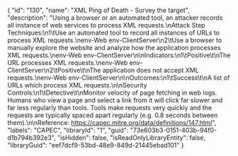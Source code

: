 {
  "id": "130",
  "name": "XML Ping of Death - Survey the target",
  "description": "Using a browser or an automated tool, an attacker records all instance of web services to process XML requests.\nAttack Step Techniques:\n1\tUse an automated tool to record all instances of URLs to process XML requests.\nenv-Web env-ClientServer\n2\tUse a browser to manually explore the website and analyze how the application processes XML requests.\nenv-Web env-ClientServer\n\nIndicators:\n1\tPositive\t\nThe URL processes XML requests.\nenv-Web env-ClientServer\n2\tPositive\t\nThe application does not accept XML requests.\nenv-Web env-ClientServer\n\nOutcomes:\n1\tSuccess\t\nA list of URLs which process XML requests.\n\nSecurity Controls:\n1\tDetective\t\nMonitor velocity of page fetching in web logs. Humans who view a page and select a link from it will click far slower and far less regularly than tools. Tools make requests very quickly and the requests are typically spaced apart regularly (e.g. 0.8 seconds between them).\n\nReference: https://capec.mitre.org/data/definitions/147.html",
  "labels": "CAPEC",
  "libraryId": "1",
  "guid": "73e603b3-0151-403b-94f0-d1b794b392e3",
  "isHidden": false,
  "isReadOnlyLibraryEntity": false,
  "libraryGuid": "eef7dcf9-53bd-48e9-849d-21445ebad101"
}